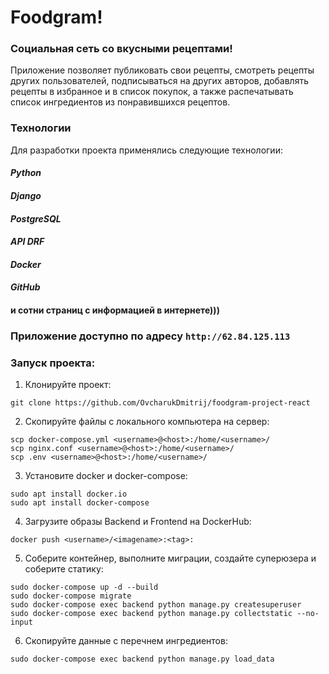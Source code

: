 # Foodgram!
### Cоциальная сеть со вкусными рецептами!

Приложение позволяет публиковать свои рецепты,
смотреть рецепты других пользователей,
подписываться на других авторов, добавлять рецепты в избранное и в
список покупок, а также распечатывать список ингредиентов из понравившихся рецептов.

### Технологии

Для разработки проекта применялись следующие технологии:

#### *Python*
#### *Django*
#### *PostgreSQL*
#### *API DRF*
#### *Docker*
#### *GitHub*
#### и сотни страниц с информацией в интернете)))

### Приложение доступно по адресу `http://62.84.125.113`

### Запуск проекта:
1. Клонируйте проект:
```
git clone https://github.com/OvcharukDmitrij/foodgram-project-react
```
2. Скопируйте файлы с локального компьютера на сервер:
```
scp docker-compose.yml <username>@<host>:/home/<username>/
scp nginx.conf <username>@<host>:/home/<username>/
scp .env <username>@<host>:/home/<username>/
```
3. Установите docker и docker-compose:
```
sudo apt install docker.io 
sudo apt install docker-compose
```
4. Загрузите образы Backend и Frontend на DockerHub:
```
docker push <username>/<imagename>:<tag>: 
```
5. Соберите контейнер, выполните миграции, создайте суперюзера и соберите статику:
```
sudo docker-compose up -d --build
sudo docker-compose migrate
sudo docker-compose exec backend python manage.py createsuperuser
sudo docker-compose exec backend python manage.py collectstatic --no-input
```
6. Скопируйте данные с перечнем ингредиентов:
```
sudo docker-compose exec backend python manage.py load_data
```

